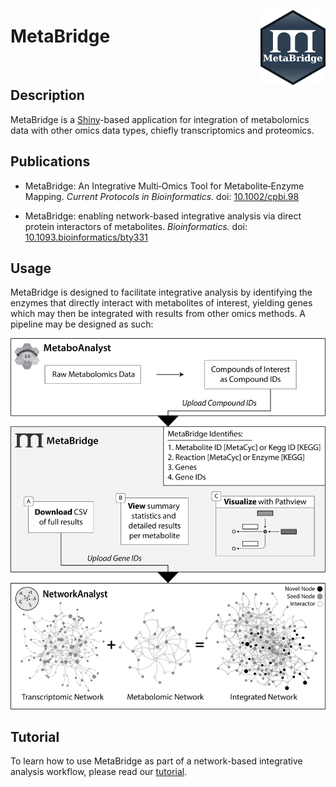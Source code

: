 [<img src="www/logo_light_hex.png" align="right"  height="120px"/>](https://metabridge.org)

# **MetaBridge**

<br>

## **Description**

MetaBridge is a [Shiny](https://shiny.rstudio.com/)-based application for 
integration of metabolomics data with other omics data types, chiefly
transcriptomics and proteomics.

## **Publications**

* MetaBridge: An Integrative Multi‐Omics Tool for Metabolite‐Enzyme Mapping. *Current Protocols in Bioinformatics.* doi: [10.1002/cpbi.98](https://doi.org/10.1002/cpbi.98)

* MetaBridge: enabling network-based integrative analysis via direct protein interactors of metabolites. *Bioinformatics.* doi: [10.1093.bioinformatics/bty331](https://doi.org/10.1093/bioinformatics/bty331)

## **Usage**

MetaBridge is designed to facilitate integrative analysis by identifying the
enzymes that directly interact with metabolites of interest, yielding genes
which may then be integrated with results from other omics methods. A pipeline
may be designed as such:

![](./figure.png)

## **Tutorial**

To learn how to use MetaBridge as part of a network-based integrative analysis
workflow, please read our [tutorial](./tutorial/tutorial.md).

<br>

